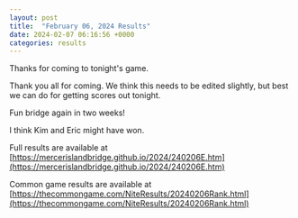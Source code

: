 ```yaml
---
layout: post
title:  "February 06, 2024 Results"
date: 2024-02-07 06:16:56 +0000
categories: results
---
```

Thanks for coming to tonight's game.

Thank you all for coming. We think this needs to be edited slightly, but best we can do for getting scores out tonight.

Fun bridge again in two weeks!

I think Kim and Eric might have won.

Full results are available at [https://mercerislandbridge.github.io/2024/240206E.htm](https://mercerislandbridge.github.io/2024/240206E.htm)

Common game results are available at [https://thecommongame.com/NiteResults/20240206Rank.html](https://thecommongame.com/NiteResults/20240206Rank.html)

